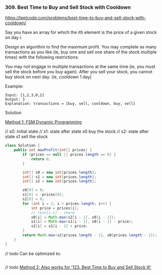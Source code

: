 ### 309. Best Time to Buy and Sell Stock with Cooldown
https://leetcode.com/problems/best-time-to-buy-and-sell-stock-with-cooldown/

Say you have an array for which the ith element is the price of a given stock on day i.

Design an algorithm to find the maximum profit. You may complete as many transactions as you like (ie, buy one and sell one share of the stock multiple times) with the following restrictions:

You may not engage in multiple transactions at the same time (ie, you must sell the stock before you buy again).
After you sell your stock, you cannot buy stock on next day. (ie, cooldown 1 day)

Example:
```
Input: [1,2,3,0,2]
Output: 3 
Explanation: transactions = [buy, sell, cooldown, buy, sell]
```

Solution

[Method 1: FSM Dynamic Programming](https://leetcode.com/problems/best-time-to-buy-and-sell-stock-with-cooldown/discuss/75928/Share-my-DP-solution-(By-State-Machine-Thinking))

// s0: initial state
// s1: state after state s0 buy the stock
// s2: state after state s1 sell the stock
```java
class Solution {
    public int maxProfit(int[] prices) {
        if (prices == null || prices.length == 0) {
            return 0;
        }

        int[] s0 = new int[prices.length];
        int[] s1 = new int[prices.length];
        int[] s2 = new int[prices.length];

        s0[0] = 0;
        s1[0] = -prices[0];
        s2[0] = 0;
        for (int i = 1; i < prices.length; i++) {
            int price = prices[i];
            // rest[i-1] - share
            s0[i] = Math.max(s2[i - 1], s0[i - 1]);
            s1[i] = Math.max(s1[i - 1], s0[i - 1] - price);
            s2[i] = s1[i - 1] + price;
        }
        return Math.max(s2[prices.length - 1], s0[prices.length - 1]);
    }
}

```
// todo 
Can be optimized to:
```java
```

// todo
[Method 2: Also works for '123. Best Time to Buy and Sell Stock III'](https://leetcode.com/problems/best-time-to-buy-and-sell-stock-iii/discuss/135704/Detail-explanation-of-DP-solution)



